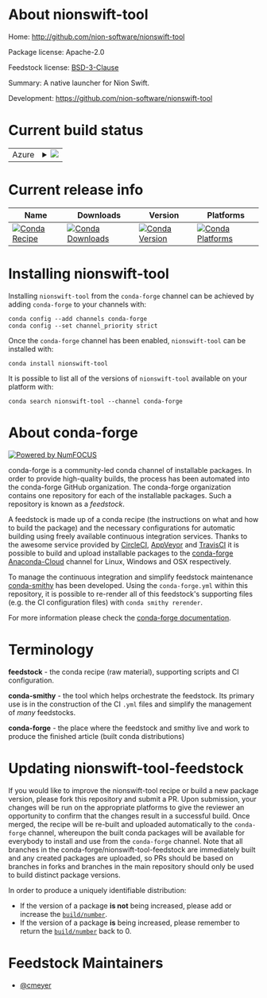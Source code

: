 About nionswift-tool
====================

Home: http://github.com/nion-software/nionswift-tool

Package license: Apache-2.0

Feedstock license: [BSD-3-Clause](https://github.com/conda-forge/nionswift-tool-feedstock/blob/master/LICENSE.txt)

Summary: A native launcher for Nion Swift.

Development: https://github.com/nion-software/nionswift-tool

Current build status
====================


<table>
    
  <tr>
    <td>Azure</td>
    <td>
      <details>
        <summary>
          <a href="https://dev.azure.com/conda-forge/feedstock-builds/_build/latest?definitionId=9408&branchName=master">
            <img src="https://dev.azure.com/conda-forge/feedstock-builds/_apis/build/status/nionswift-tool-feedstock?branchName=master">
          </a>
        </summary>
        <table>
          <thead><tr><th>Variant</th><th>Status</th></tr></thead>
          <tbody><tr>
              <td>linux_64_python3.7python_implcpython</td>
              <td>
                <a href="https://dev.azure.com/conda-forge/feedstock-builds/_build/latest?definitionId=9408&branchName=master">
                  <img src="https://dev.azure.com/conda-forge/feedstock-builds/_apis/build/status/nionswift-tool-feedstock?branchName=master&jobName=linux&configuration=linux_64_python3.7python_implcpython" alt="variant">
                </a>
              </td>
            </tr><tr>
              <td>linux_64_python3.8python_implcpython</td>
              <td>
                <a href="https://dev.azure.com/conda-forge/feedstock-builds/_build/latest?definitionId=9408&branchName=master">
                  <img src="https://dev.azure.com/conda-forge/feedstock-builds/_apis/build/status/nionswift-tool-feedstock?branchName=master&jobName=linux&configuration=linux_64_python3.8python_implcpython" alt="variant">
                </a>
              </td>
            </tr><tr>
              <td>linux_64_python3.9python_implcpython</td>
              <td>
                <a href="https://dev.azure.com/conda-forge/feedstock-builds/_build/latest?definitionId=9408&branchName=master">
                  <img src="https://dev.azure.com/conda-forge/feedstock-builds/_apis/build/status/nionswift-tool-feedstock?branchName=master&jobName=linux&configuration=linux_64_python3.9python_implcpython" alt="variant">
                </a>
              </td>
            </tr><tr>
              <td>osx_64_python3.7python_implcpython</td>
              <td>
                <a href="https://dev.azure.com/conda-forge/feedstock-builds/_build/latest?definitionId=9408&branchName=master">
                  <img src="https://dev.azure.com/conda-forge/feedstock-builds/_apis/build/status/nionswift-tool-feedstock?branchName=master&jobName=osx&configuration=osx_64_python3.7python_implcpython" alt="variant">
                </a>
              </td>
            </tr><tr>
              <td>osx_64_python3.8python_implcpython</td>
              <td>
                <a href="https://dev.azure.com/conda-forge/feedstock-builds/_build/latest?definitionId=9408&branchName=master">
                  <img src="https://dev.azure.com/conda-forge/feedstock-builds/_apis/build/status/nionswift-tool-feedstock?branchName=master&jobName=osx&configuration=osx_64_python3.8python_implcpython" alt="variant">
                </a>
              </td>
            </tr><tr>
              <td>osx_64_python3.9python_implcpython</td>
              <td>
                <a href="https://dev.azure.com/conda-forge/feedstock-builds/_build/latest?definitionId=9408&branchName=master">
                  <img src="https://dev.azure.com/conda-forge/feedstock-builds/_apis/build/status/nionswift-tool-feedstock?branchName=master&jobName=osx&configuration=osx_64_python3.9python_implcpython" alt="variant">
                </a>
              </td>
            </tr><tr>
              <td>win_64_python3.7</td>
              <td>
                <a href="https://dev.azure.com/conda-forge/feedstock-builds/_build/latest?definitionId=9408&branchName=master">
                  <img src="https://dev.azure.com/conda-forge/feedstock-builds/_apis/build/status/nionswift-tool-feedstock?branchName=master&jobName=win&configuration=win_64_python3.7" alt="variant">
                </a>
              </td>
            </tr><tr>
              <td>win_64_python3.8</td>
              <td>
                <a href="https://dev.azure.com/conda-forge/feedstock-builds/_build/latest?definitionId=9408&branchName=master">
                  <img src="https://dev.azure.com/conda-forge/feedstock-builds/_apis/build/status/nionswift-tool-feedstock?branchName=master&jobName=win&configuration=win_64_python3.8" alt="variant">
                </a>
              </td>
            </tr><tr>
              <td>win_64_python3.9</td>
              <td>
                <a href="https://dev.azure.com/conda-forge/feedstock-builds/_build/latest?definitionId=9408&branchName=master">
                  <img src="https://dev.azure.com/conda-forge/feedstock-builds/_apis/build/status/nionswift-tool-feedstock?branchName=master&jobName=win&configuration=win_64_python3.9" alt="variant">
                </a>
              </td>
            </tr>
          </tbody>
        </table>
      </details>
    </td>
  </tr>
</table>

Current release info
====================

| Name | Downloads | Version | Platforms |
| --- | --- | --- | --- |
| [![Conda Recipe](https://img.shields.io/badge/recipe-nionswift--tool-green.svg)](https://anaconda.org/conda-forge/nionswift-tool) | [![Conda Downloads](https://img.shields.io/conda/dn/conda-forge/nionswift-tool.svg)](https://anaconda.org/conda-forge/nionswift-tool) | [![Conda Version](https://img.shields.io/conda/vn/conda-forge/nionswift-tool.svg)](https://anaconda.org/conda-forge/nionswift-tool) | [![Conda Platforms](https://img.shields.io/conda/pn/conda-forge/nionswift-tool.svg)](https://anaconda.org/conda-forge/nionswift-tool) |

Installing nionswift-tool
=========================

Installing `nionswift-tool` from the `conda-forge` channel can be achieved by adding `conda-forge` to your channels with:

```
conda config --add channels conda-forge
conda config --set channel_priority strict
```

Once the `conda-forge` channel has been enabled, `nionswift-tool` can be installed with:

```
conda install nionswift-tool
```

It is possible to list all of the versions of `nionswift-tool` available on your platform with:

```
conda search nionswift-tool --channel conda-forge
```


About conda-forge
=================

[![Powered by NumFOCUS](https://img.shields.io/badge/powered%20by-NumFOCUS-orange.svg?style=flat&colorA=E1523D&colorB=007D8A)](http://numfocus.org)

conda-forge is a community-led conda channel of installable packages.
In order to provide high-quality builds, the process has been automated into the
conda-forge GitHub organization. The conda-forge organization contains one repository
for each of the installable packages. Such a repository is known as a *feedstock*.

A feedstock is made up of a conda recipe (the instructions on what and how to build
the package) and the necessary configurations for automatic building using freely
available continuous integration services. Thanks to the awesome service provided by
[CircleCI](https://circleci.com/), [AppVeyor](https://www.appveyor.com/)
and [TravisCI](https://travis-ci.com/) it is possible to build and upload installable
packages to the [conda-forge](https://anaconda.org/conda-forge)
[Anaconda-Cloud](https://anaconda.org/) channel for Linux, Windows and OSX respectively.

To manage the continuous integration and simplify feedstock maintenance
[conda-smithy](https://github.com/conda-forge/conda-smithy) has been developed.
Using the ``conda-forge.yml`` within this repository, it is possible to re-render all of
this feedstock's supporting files (e.g. the CI configuration files) with ``conda smithy rerender``.

For more information please check the [conda-forge documentation](https://conda-forge.org/docs/).

Terminology
===========

**feedstock** - the conda recipe (raw material), supporting scripts and CI configuration.

**conda-smithy** - the tool which helps orchestrate the feedstock.
                   Its primary use is in the construction of the CI ``.yml`` files
                   and simplify the management of *many* feedstocks.

**conda-forge** - the place where the feedstock and smithy live and work to
                  produce the finished article (built conda distributions)


Updating nionswift-tool-feedstock
=================================

If you would like to improve the nionswift-tool recipe or build a new
package version, please fork this repository and submit a PR. Upon submission,
your changes will be run on the appropriate platforms to give the reviewer an
opportunity to confirm that the changes result in a successful build. Once
merged, the recipe will be re-built and uploaded automatically to the
`conda-forge` channel, whereupon the built conda packages will be available for
everybody to install and use from the `conda-forge` channel.
Note that all branches in the conda-forge/nionswift-tool-feedstock are
immediately built and any created packages are uploaded, so PRs should be based
on branches in forks and branches in the main repository should only be used to
build distinct package versions.

In order to produce a uniquely identifiable distribution:
 * If the version of a package **is not** being increased, please add or increase
   the [``build/number``](https://docs.conda.io/projects/conda-build/en/latest/resources/define-metadata.html#build-number-and-string).
 * If the version of a package **is** being increased, please remember to return
   the [``build/number``](https://docs.conda.io/projects/conda-build/en/latest/resources/define-metadata.html#build-number-and-string)
   back to 0.

Feedstock Maintainers
=====================

* [@cmeyer](https://github.com/cmeyer/)

